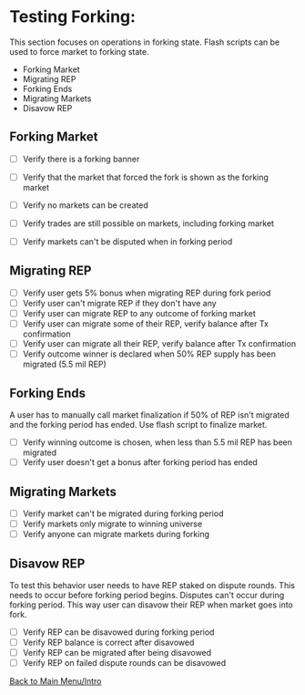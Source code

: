 # Testing Forking:

This section focuses on operations in forking state. Flash scripts can be used to force market to forking state.

  * Forking Market
  * Migrating REP
  * Forking Ends
  * Migrating Markets
  * Disavow REP

## Forking Market

- [ ] Verify there is a forking banner
- [ ] Verify that the market that forced the fork is shown as the forking market
- [ ] Verify no markets can be created
- [ ] Verify trades are still possible on markets, including forking market
- [ ] Verify markets can't be disputed when in forking period


## Migrating REP

- [ ] Verify user gets 5% bonus when migrating REP during fork period
- [ ] Verify user can't migrate REP if they don't have any
- [ ] Verify user can migrate REP to any outcome of forking market
- [ ] Verify user can migrate some of their REP, verify balance after Tx confirmation
- [ ] Verify user can migrate all their REP, verify balance after Tx confirmation
- [ ] Verify outcome winner is declared when 50% REP supply has been migrated (5.5 mil REP)

## Forking Ends

A user has to manually call market finalization if 50% of REP isn't migrated and the forking period has ended. Use flash script to finalize market.

- [ ] Verify winning outcome is chosen, when less than 5.5 mil REP has been migrated
- [ ] Verify user doesn't get a bonus after forking period has ended

## Migrating Markets

- [ ] Verify market can't be migrated during forking period
- [ ] Verify markets only migrate to winning universe
- [ ] Verify anyone can migrate markets during forking

## Disavow REP

To test this behavior user needs to have REP staked on dispute rounds. This needs to occur before forking period begins. Disputes can't occur during forking period. This way user can disavow their REP when market goes into fork.

- [ ] Verify REP can be disavowed during forking period
- [ ] Verify REP balance is correct after disavowed
- [ ] Verify REP can be migrated after being disavowed
- [ ] Verify REP on failed dispute rounds can be disavowed

[Back to Main Menu/Intro](https://github.com/AugurProject/augur-walkthrough/)